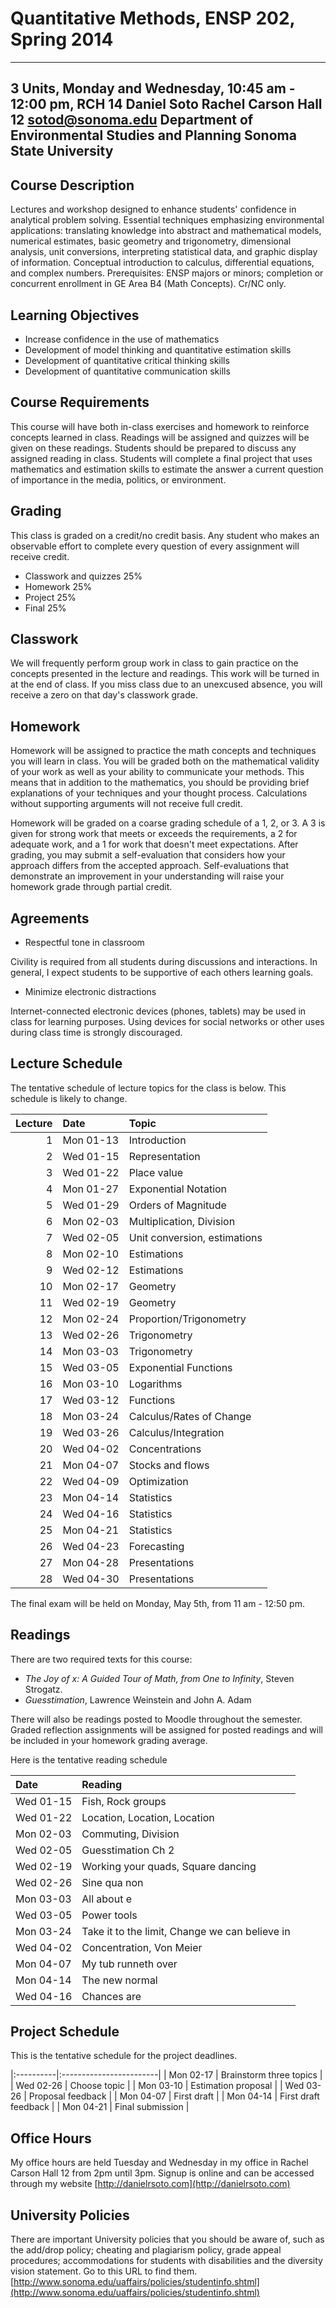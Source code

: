 # Quantitative Methods, ENSP 202, Spring 2014

-----------
3 Units, Monday and Wednesday, 10:45 am - 12:00 pm, RCH 14
Daniel Soto
Rachel Carson Hall 12
sotod@sonoma.edu
Department of Environmental Studies and Planning
Sonoma State University
-----------


## Course Description
Lectures and workshop designed to enhance students' confidence in
analytical problem solving. Essential techniques emphasizing
environmental applications: translating knowledge into abstract and
mathematical models, numerical estimates, basic geometry and
trigonometry, dimensional analysis, unit conversions, interpreting
statistical data, and graphic display of information. Conceptual
introduction to calculus, differential equations, and complex numbers.
Prerequisites: ENSP majors or minors; completion or concurrent
enrollment in GE Area B4 (Math Concepts). Cr/NC only.


## Learning Objectives

- Increase confidence in the use of mathematics
- Development of model thinking and quantitative estimation skills
- Development of quantitative critical thinking skills
- Development of quantitative communication skills


## Course Requirements

This course will have both in-class exercises and homework to reinforce
concepts learned in class.  Readings will be assigned and quizzes will
be given on these readings.  Students should be prepared to discuss any
assigned reading in class.  Students will complete a final project that
uses mathematics and estimation skills to estimate the answer a current
question of importance in the media, politics, or environment.


## Grading

This class is graded on a credit/no credit basis.  Any student who makes
an observable effort to complete every question of every assignment will
receive credit.

- Classwork and quizzes 25%
- Homework 25%
- Project 25%
- Final 25%


## Classwork

We will frequently perform group work in class to gain practice on the
concepts presented in the lecture and readings.  This work will be
turned in at the end of class.  If you miss class due to an unexcused
absence, you will receive a zero on that day's classwork grade.


## Homework

Homework will be assigned to practice the math concepts and techniques
you will learn in class.  You will be graded both on the mathematical
validity of your work as well as your ability to communicate your
methods.  This means that in addition to the mathematics, you should be
providing brief explanations of your techniques and your thought
process.  Calculations without supporting arguments will not receive
full credit.

Homework will be graded on a coarse grading schedule of a 1, 2, or 3.  A
3 is given for strong work that meets or exceeds the requirements, a 2
for adequate work, and a 1 for work that doesn't meet expectations.
After grading, you may submit a self-evaluation that considers how your
approach differs from the accepted approach.  Self-evaluations that
demonstrate an improvement in your understanding will raise your
homework grade through partial credit.


## Agreements

- Respectful tone in classroom

Civility is required from all students during discussions and
interactions.  In general, I expect students to be supportive of each
others learning goals.

- Minimize electronic distractions

Internet-connected electronic devices (phones, tablets) may be used in
class for learning purposes.  Using devices for social networks or other
uses during class time is strongly discouraged.


## Lecture Schedule

The tentative schedule of lecture topics for the class is below.  This
schedule is likely to change.

|   Lecture | Date      | Topic                        |
|----------:|:----------|:-----------------------------|
|         1 | Mon 01-13 | Introduction                 |
|         2 | Wed 01-15 | Representation               |
|         3 | Wed 01-22 | Place value                  |
|         4 | Mon 01-27 | Exponential Notation         |
|         5 | Wed 01-29 | Orders of Magnitude          |
|         6 | Mon 02-03 | Multiplication, Division     |
|         7 | Wed 02-05 | Unit conversion, estimations |
|         8 | Mon 02-10 | Estimations                  |
|         9 | Wed 02-12 | Estimations                  |
|        10 | Mon 02-17 | Geometry                     |
|        11 | Wed 02-19 | Geometry                     |
|        12 | Mon 02-24 | Proportion/Trigonometry      |
|        13 | Wed 02-26 | Trigonometry                 |
|        14 | Mon 03-03 | Trigonometry                 |
|        15 | Wed 03-05 | Exponential Functions        |
|        16 | Mon 03-10 | Logarithms                   |
|        17 | Wed 03-12 | Functions                    |
|        18 | Mon 03-24 | Calculus/Rates of Change     |
|        19 | Wed 03-26 | Calculus/Integration         |
|        20 | Wed 04-02 | Concentrations               |
|        21 | Mon 04-07 | Stocks and flows             |
|        22 | Wed 04-09 | Optimization                 |
|        23 | Mon 04-14 | Statistics                   |
|        24 | Wed 04-16 | Statistics                   |
|        25 | Mon 04-21 | Statistics                   |
|        26 | Wed 04-23 | Forecasting                  |
|        27 | Mon 04-28 | Presentations                |
|        28 | Wed 04-30 | Presentations                |


The final exam will be held on Monday, May 5th, from 11 am - 12:50 pm.

## Readings

There are two required texts for this course:

- *The Joy of x: A Guided Tour of Math, from One to Infinity*, Steven Strogatz.
- *Guesstimation*, Lawrence Weinstein and John A. Adam

There will also be readings posted to Moodle throughout the
semester.  Graded reflection assignments will be assigned for posted
readings and will be included in your homework grading average.

Here is the tentative reading schedule

| Date      | Reading                                        |
|:----------|:-----------------------------------------------|
| Wed 01-15 | Fish, Rock groups                              |
| Wed 01-22 | Location, Location, Location                   |
| Mon 02-03 | Commuting, Division                            |
| Wed 02-05 | Guesstimation Ch 2                             |
| Wed 02-19 | Working your quads, Square dancing             |
| Wed 02-26 | Sine qua non                                   |
| Mon 03-03 | All about e                                    |
| Wed 03-05 | Power tools                                    |
| Mon 03-24 | Take it to the limit, Change we can believe in |
| Wed 04-02 | Concentration, Von Meier                       |
| Mon 04-07 | My tub runneth over                            |
| Mon 04-14 | The new normal                                 |
| Wed 04-16 | Chances are                                    |

## Project Schedule

This is the tentative schedule for the project deadlines.

|:----------|:------------------------|
| Mon 02-17 | Brainstorm three topics |
| Wed 02-26 | Choose topic            |
| Mon 03-10 | Estimation proposal     |
| Wed 03-26 | Proposal feedback       |
| Mon 04-07 | First draft             |
| Mon 04-14 | First draft feedback    |
| Mon 04-21 | Final submission        |


## Office Hours

My office hours are held Tuesday and Wednesday in my office in Rachel
Carson Hall 12 from 2pm until 3pm.  Signup is online and can be accessed
through my website [http://danielrsoto.com](http://danielrsoto.com)


## University Policies

There are important University policies that you should be aware of,
such as the add/drop policy; cheating and plagiarism policy, grade
appeal procedures; accommodations for students with disabilities and the
diversity vision statement.  Go to this URL to find them.
[http://www.sonoma.edu/uaffairs/policies/studentinfo.shtml](http://www.sonoma.edu/uaffairs/policies/studentinfo.shtml)

